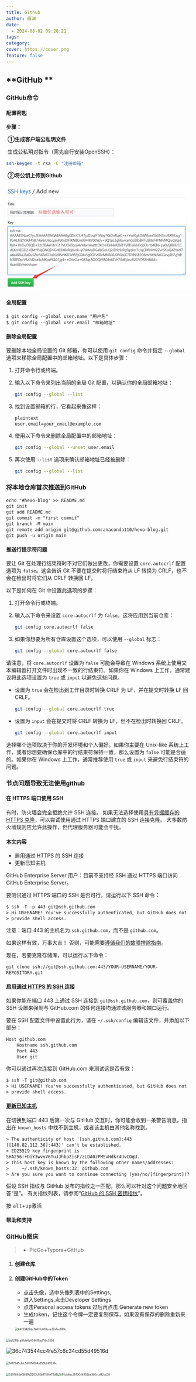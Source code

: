 ```yaml
---
title: Github
author: 临渊
date:
  - 2024-08-02 09:28:21
tags: 
category: 
cover: https://cover.png
feature: false
---
```





## **GitHub **

### **GitHub命令**

#### 配置密匙

**步骤：**

​     **①生成客户端公私玥文件**

​      生成公私玥对指令（需先自行安装OpenSSH）：

```bash
ssh-keygen -t rsa -C "注册邮箱"
```



​     **②将公钥上传到Github**

![](https://raw.githubusercontent.com/anaconda110/MyPic/img/img/clip_image002.jpg)

#### 全局配置

``` 
$ git config --global user.name "用户名"
$ git config --global user.email "邮箱地址"
```

#### 删除全局配置

要删除本地全局设置的 Git 邮箱，你可以使用 `git config` 命令并指定 `--global` 选项来移除全局配置中的邮箱地址。以下是具体步骤：

1. 打开命令行或终端。

2. 输入以下命令来列出当前的全局 Git 配置，以确认你的全局邮箱地址：

   ```bash
   git config --global --list
   ```

3. 找到设置邮箱的行，它看起来像这样：

   ```
   plaintext
   user.email=your_email@example.com
   ```

4. 使用以下命令来删除全局配置中的邮箱地址：

   ```bash
   git config --global --unset user.email
   ```

5. 再次使用 `--list` 选项来确认邮箱地址已经被删除：

   ```bash
   git config --global --list
   ```

### 将本地仓库首次推送到GitHub

``` 
echo "#hexo-blog" >> README.md
git init
git add README.md
git commit -m "first commit"
git branch -M main
git remote add origin git@github.com:anaconda110/hexo-blog.git
git push -u origin main
```





#### 推送行提示符问题

要让 Git 在处理行结束符时不对它们做出更改，你需要设置 `core.autocrlf` 配置选项为 `false`。这会告诉 Git 不要在提交时将行结束符从 LF 转换为 CRLF，也不会在检出时将它们从 CRLF 转换回 LF。

以下是如何在 Git 中设置此选项的步骤：

1. 打开命令行或终端。

2. 输入以下命令来设置 `core.autocrlf` 为 `false`。这将应用到当前仓库：

   ```bash
   git config core.autocrlf false
   ```

3. 如果你想要为所有仓库设置这个选项，可以使用 `--global` 标志：

   ```bash
   git config --global core.autocrlf false
   ```

请注意，将 `core.autocrlf` 设置为 `false` 可能会导致在 Windows 系统上使用文本编辑器打开文件时出现不一致的行结束符。如果你在 Windows 上工作，通常建议将此选项设置为 `true` 或 `input` 以避免这些问题。

- 设置为 `true` 会在检出到工作目录时转换 CRLF 为 LF，并在提交时转换 LF 回 CRLF。

  ```bash
  git config --global core.autocrlf true
  ```

- 设置为 `input` 会在提交时将 CRLF 转换为 LF，但不在检出时转换回 CRLF。

  ```bash
  git config --global core.autocrlf input
  ```

选择哪个选项取决于你的开发环境和个人偏好。如果你主要在 Unix-like 系统上工作，或者你想要确保仓库中的行结束符保持一致，那么设置为 `false` 可能是合适的。如果你在 Windows 上工作，通常推荐使用 `true` 或 `input` 来避免行结束符的问题。

### 节点问题导致无法使用github

#### 在 HTTPS 端口使用 SSH

有时，防火墙会完全拒绝允许 SSH 连接。 如果无法选择使用[具有凭据缓存的 HTTPS 克隆](https://docs.github.com/zh/github/getting-started-with-github/caching-your-github-credentials-in-git)，可以尝试使用通过 HTTPS 端口建立的 SSH 连接克隆。 大多数防火墙规则应允许此操作，但代理服务器可能会干扰。

#### 本文内容

- 启用通过 HTTPS 的 SSH 连接
- 更新已知主机

GitHub Enterprise Server 用户：目前不支持经 SSH 通过 HTTPS 端口访问 GitHub Enterprise Server。

要测试通过 HTTPS 端口的 SSH 是否可行，请运行以下 SSH 命令：

```shell
$ ssh -T -p 443 git@ssh.github.com
> Hi USERNAME! You've successfully authenticated, but GitHub does not
> provide shell access.
```

注意：端口 443 的主机名为 `ssh.github.com`，而不是 `github.com`。

如果这样有效，万事大吉！ 否则，可能需要[遵循我们的故障排除指南](https://docs.github.com/zh/authentication/troubleshooting-ssh/error-permission-denied-publickey)。

现在，若要克隆存储库，可以运行以下命令：

```shell
git clone ssh://git@ssh.github.com:443/YOUR-USERNAME/YOUR-REPOSITORY.git
```

#### [启用通过 HTTPS 的 SSH 连接](https://docs.github.com/zh/authentication/troubleshooting-ssh/using-ssh-over-the-https-port#enabling-ssh-connections-over-https)

如果你能在端口 443 上通过 SSH 连接到 `git@ssh.github.com`，则可覆盖你的 SSH 设置来强制与 GitHub.com 的任何连接均通过该服务器和端口运行。

要在 SSH 配置文件中设置此行为，请在 `~/.ssh/config` 编辑该文件，并添加以下部分：

```text
Host github.com
    Hostname ssh.github.com
    Port 443
    User git
```

你可以通过再次连接到 GitHub.com 来测试这是否有效：

```shell
$ ssh -T git@github.com
> Hi USERNAME! You've successfully authenticated, but GitHub does not
> provide shell access.
```

#### [更新已知主机](https://docs.github.com/zh/authentication/troubleshooting-ssh/using-ssh-over-the-https-port#updating-known-hosts)

在切换到端口 443 后第一次与 GitHub 交互时，你可能会收到一条警告消息，指出在 `known_hosts` 中找不到主机，或者该主机由其他名称找到。

```shell
> The authenticity of host '[ssh.github.com]:443 ([140.82.112.36]:443)' can't be established.
> ED25519 key fingerprint is SHA256:+DiY3wvvV6TuJJhbpZisF/zLDA0zPMSvHdkr4UvCOqU.
> This host key is known by the following other names/addresses:
>     ~/.ssh/known_hosts:32: github.com
> Are you sure you want to continue connecting (yes/no/[fingerprint])?
```

假设 SSH 指纹与 GitHub 发布的指纹之一匹配，那么可以针对这个问题安全地回答“是”。 有关指纹列表，请参阅“[GitHub 的 SSH 密钥指纹](https://docs.github.com/zh/authentication/keeping-your-account-and-data-secure/githubs-ssh-key-fingerprints)”。

按 <kbd>alt</kbd>+<kbd>up</kbd>激活

#### 帮助和支持

### GitHub图床

>* PicGo+Typora+GitHub

1. #### 创建仓库

2. #### 创建GitHub中的Token

   + 点击头像，选中头像列表中的Settings,
   + 进入Settings,点击Developer Settings
   + 点击Personal access tokens 过后再点击 Generate new token
   + 生成token，记住这个令牌一定要复制保存，如果没有保存的删除重新来一遍

   <img src="../../../../Users/Tom/Desktop/44733429dc7b631c603cea37a7ec899c.png" alt="44733429dc7b631c603cea37a7ec899c" style="zoom:50%;" />



<img src="../../../../Users/Tom/Desktop/bb12116ca91de4bff54619ad7f8c3358.png" alt="bb12116ca91de4bff54619ad7f8c3358" style="zoom:50%;" />

![36c743544cc4fe57c6c34cd55d49516d](../../../../Users/Tom/Desktop/36c743544cc4fe57c6c34cd55d49516d.png)

<img src="../../../../Users/Tom/Desktop/1472545cbfc5d781e004a855bb99236c.png" alt="1472545cbfc5d781e004a855bb99236c" style="zoom:50%;" />



<img src="../../../../Users/Tom/Desktop/539784de08f89d2203c85b41154e73d9.png" alt="539784de08f89d2203c85b41154e73d9" style="zoom: 50%;" /><img src="../../../../Users/Tom/Desktop/095cb8ac2973044902be360ccd92cd38.png" alt="095cb8ac2973044902be360ccd92cd38" style="zoom:50%;" />

